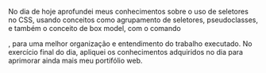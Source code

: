 No dia de hoje aprofundei meus conhecimentos sobre o uso de seletores no CSS, usando conceitos como agrupamento de seletores, pseudoclasses, e também o conceito de box model, com o comando <div>, para uma melhor organização e entendimento do trabalho executado. No exercício final do dia, apliquei os conhecimentos adquiridos no dia para aprimorar ainda mais meu portifólio web.

